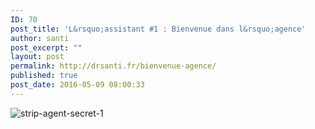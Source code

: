 ```yaml
---
ID: 70
post_title: 'L&rsquo;assistant #1 : Bienvenue dans l&rsquo;agence'
author: santi
post_excerpt: ""
layout: post
permalink: http://drsanti.fr/bienvenue-agence/
published: true
post_date: 2016-05-09 08:00:33
---
```

<img src="http://drsanti.fr/wp-content/uploads/2016/05/strip-agent-secret-1.png" alt="strip-agent-secret-1"  class="alignnone size-large wp-image-71" />